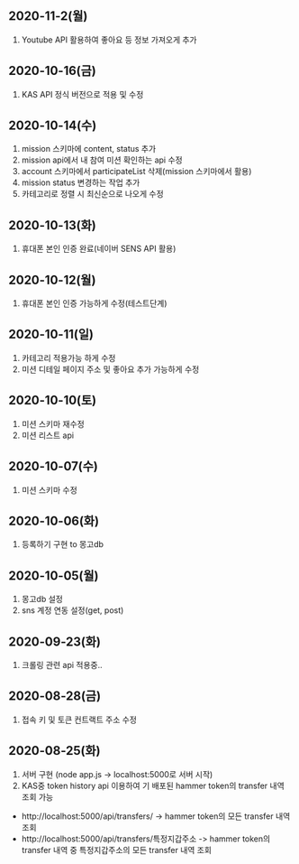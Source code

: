 ## 2020-11-2(월)

1. Youtube API 활용하여 좋아요 등 정보 가져오게 추가

## 2020-10-16(금)

1. KAS API 정식 버전으로 적용 및 수정

## 2020-10-14(수)

1. mission 스키마에 content, status 추가
2. mission api에서 내 참여 미션 확인하는 api 수정
3. account 스키마에서 participateList 삭제(mission 스키마에서 활용)
4. mission status 변경하는 작업 추가
5. 카테고리로 정렬 시 최신순으로 나오게 수정

## 2020-10-13(화)

1. 휴대폰 본인 인증 완료(네이버 SENS API 활용)

## 2020-10-12(월)

1. 휴대폰 본인 인증 가능하게 수정(테스트단계)

## 2020-10-11(일)

1. 카테고리 적용가능 하게 수정
2. 미션 디테일 페이지 주소 및 좋아요 추가 가능하게 수정

## 2020-10-10(토)

1. 미션 스키마 재수정
2. 미션 리스트 api

## 2020-10-07(수)

1. 미션 스키마 수정

## 2020-10-06(화)

1. 등록하기 구현 to 몽고db

## 2020-10-05(월)

1. 몽고db 설정
2. sns 계정 연동 설정(get, post)

## 2020-09-23(화)

1. 크롤링 관련 api 적용중..

## 2020-08-28(금)

1. 접속 키 및 토큰 컨트랙트 주소 수정

## 2020-08-25(화)

1. 서버 구현 (node app.js -> localhost:5000로 서버 시작)
2. KAS중 token history api 이용하여 기 배포된 hammer token의 transfer 내역 조회 가능

- http://localhost:5000/api/transfers/ -> hammer token의 모든 transfer 내역 조회
- http://localhost:5000/api/transfers/특정지갑주소 -> hammer token의 transfer 내역 중 특정지갑주소의 모든 transfer 내역 조회
